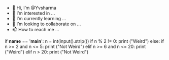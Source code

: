 - 👋 Hi, I’m @Yvsharma
- 👀 I’m interested in ...
- 🌱 I’m currently learning ...
- 💞️ I’m looking to collaborate on ...
- 📫 How to reach me ...

<!---
Yvsharma/Yvsharma is a ✨ special ✨ repository because its `README.md` (this file) appears on your GitHub profile.
You can click the Preview link to take a look at your changes.
--->
if __name__ == '__main__':
    n = int(input().strip())
if n % 2 != 0:
    print ("Weird")
else:
    if n >= 2 and n <= 5:
        print ("Not Weird")
    elif n >= 6 and n <= 20:
        print ("Weird")
    elif n > 20:
        print ("Not Weird")
